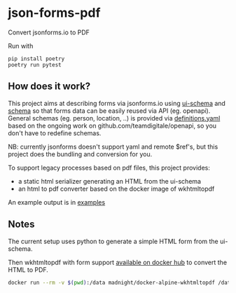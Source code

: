 # json-forms-pdf
Convert jsonforms.io to PDF

Run with

```
pip install poetry
poetry run pytest
```

## How does it work?

This project aims at describing forms via jsonforms.io using [ui-schema](data/ui-notifica.yaml) and [schema](data/schema-notifica.yaml) so that forms data can be easily reused via API (eg. openapi).
General schemas (eg. person, location, ..) is provided via [definitions.yaml](data/definitions.yaml) based on the ongoing work on github.com/teamdigitale/openapi, so you don't have to redefine schemas.

NB: currently jsonforms doesn't support yaml and remote $ref's, but this project does the bundling and conversion for you.

To support legacy processes based on pdf files, this project provides:

- a static html serializer generating an HTML from the ui-schema
- an html to pdf converter based on the docker image of wkhtmltopdf

An example output is in [examples](examples)



## Notes

The current setup uses python to generate a simple HTML form
from the ui-schema.

Then wkhtmltopdf with form support 
[available on docker hub](https://github.com/madnight/docker-alpine-wkhtmltopdf)
to convert the HTML to PDF.

```bash
docker run --rm -v $(pwd):/data madnight/docker-alpine-wkhtmltopdf /data/test.html /data/test.pdf
```
